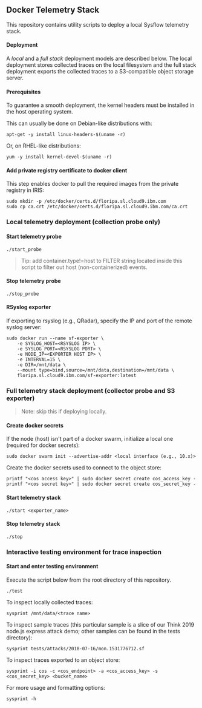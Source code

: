 ## Docker Telemetry Stack
This repository contains utility scripts to deploy a local Sysflow telemetry stack.

#### Deployment
A _local_ and a _full stack_ deployment models are described below. The local deployment stores collected traces on the local filesystem and the full stack deployment exports the collected traces to a S3-compatible object storage server. 

#### Prerequisites
To guarantee a smooth deployment, the kernel headers must be installed in the host operating system.

This can usually be done on Debian-like distributions with:
```
apt-get -y install linux-headers-$(uname -r)
```
Or, on RHEL-like distributions:
```
yum -y install kernel-devel-$(uname -r)
```
#### Add private registry certificate to docker client
This step enables docker to pull the required images from the private registry in IRIS:
```
sudo mkdir -p /etc/docker/certs.d/floripa.sl.cloud9.ibm.com
sudo cp ca.crt /etc/docker/certs.d/floripa.sl.cloud9.ibm.com/ca.crt
```

### Local telemetry deployment (collection probe only)

#### Start telemetry probe 
```
./start_probe 
```
> Tip: add container.type!=host to FILTER string located inside this script to filter out host (non-containerized) events.
#### Stop telemetry  probe
```
./stop_probe
```

#### RSyslog exporter
If exporting to rsyslog (e.g., QRadar), specify the IP and port of the remote syslog server:
```
sudo docker run --name sf-exporter \
    -e SYSLOG_HOST=<RSYSLOG IP> \
    -e SYSLOG_PORT=<RSYSLOG PORT> \
    -e NODE_IP=<EXPORTER HOST IP> \
    -e INTERVAL=15 \
    -e DIR=/mnt/data \
    --mount type=bind,source=/mnt/data,destination=/mnt/data \
    floripa.sl.cloud9.ibm.com/sf-exporter:latest
```
### Full telemetry stack deployment (collector probe and S3 exporter)
> Note: skip this if deploying locally.

#### Create docker secrets
If the node (host) isn't part of a docker swarm, initialize a local one (required for docker secrets):
```
sudo docker swarm init --advertise-addr <local interface (e.g., 10.x)>
```
Create the docker secrets used to connect to the object store:
```
printf "<cos access key>" | sudo docker secret create cos_access_key -
printf "<cos secret key>" | sudo docker secret create cos_secret_key -
```
#### Start telemetry stack
```
./start <exporter_name> 
```
#### Stop telemetry stack
```
./stop
```

### Interactive testing environment for trace inspection

#### Start and enter testing environment
Execute the script below from the root directory of this repository.
```
./test
```

To inspect locally collected traces:
```
sysprint /mnt/data/<trace name>
```

To inspect sample traces (this particular sample is a slice of our Think 2019 node.js express attack demo; other samples can be found in the tests directory):
```
sysprint tests/attacks/2018-07-16/mon.1531776712.sf
```
To inspect traces exported to an object store:
```
sysprint -i cos -c <cos_endpoint> -a <cos_access_key> -s <cos_secret_key> <bucket_name>
```

For more usage and formatting options:
```
sysprint -h
```


